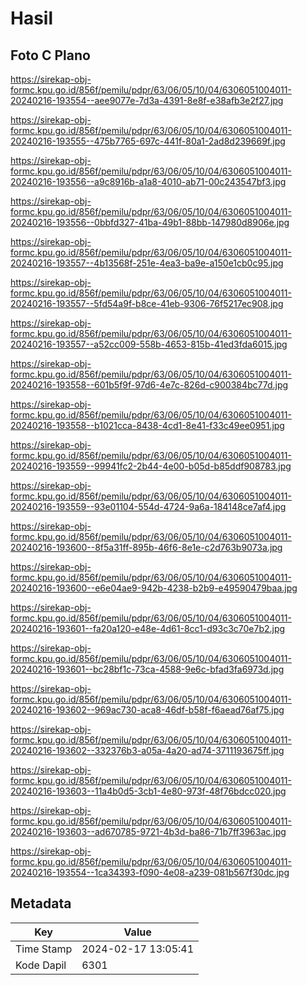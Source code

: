 # Hasil

## Foto C Plano

https://sirekap-obj-formc.kpu.go.id/856f/pemilu/pdpr/63/06/05/10/04/6306051004011-20240216-193554--aee9077e-7d3a-4391-8e8f-e38afb3e2f27.jpg

https://sirekap-obj-formc.kpu.go.id/856f/pemilu/pdpr/63/06/05/10/04/6306051004011-20240216-193555--475b7765-697c-441f-80a1-2ad8d239669f.jpg

https://sirekap-obj-formc.kpu.go.id/856f/pemilu/pdpr/63/06/05/10/04/6306051004011-20240216-193556--a9c8916b-a1a8-4010-ab71-00c243547bf3.jpg

https://sirekap-obj-formc.kpu.go.id/856f/pemilu/pdpr/63/06/05/10/04/6306051004011-20240216-193556--0bbfd327-41ba-49b1-88bb-147980d8906e.jpg

https://sirekap-obj-formc.kpu.go.id/856f/pemilu/pdpr/63/06/05/10/04/6306051004011-20240216-193557--4b13568f-251e-4ea3-ba9e-a150e1cb0c95.jpg

https://sirekap-obj-formc.kpu.go.id/856f/pemilu/pdpr/63/06/05/10/04/6306051004011-20240216-193557--5fd54a9f-b8ce-41eb-9306-76f5217ec908.jpg

https://sirekap-obj-formc.kpu.go.id/856f/pemilu/pdpr/63/06/05/10/04/6306051004011-20240216-193557--a52cc009-558b-4653-815b-41ed3fda6015.jpg

https://sirekap-obj-formc.kpu.go.id/856f/pemilu/pdpr/63/06/05/10/04/6306051004011-20240216-193558--601b5f9f-97d6-4e7c-826d-c900384bc77d.jpg

https://sirekap-obj-formc.kpu.go.id/856f/pemilu/pdpr/63/06/05/10/04/6306051004011-20240216-193558--b1021cca-8438-4cd1-8e41-f33c49ee0951.jpg

https://sirekap-obj-formc.kpu.go.id/856f/pemilu/pdpr/63/06/05/10/04/6306051004011-20240216-193559--99941fc2-2b44-4e00-b05d-b85ddf908783.jpg

https://sirekap-obj-formc.kpu.go.id/856f/pemilu/pdpr/63/06/05/10/04/6306051004011-20240216-193559--93e01104-554d-4724-9a6a-184148ce7af4.jpg

https://sirekap-obj-formc.kpu.go.id/856f/pemilu/pdpr/63/06/05/10/04/6306051004011-20240216-193600--8f5a31ff-895b-46f6-8e1e-c2d763b9073a.jpg

https://sirekap-obj-formc.kpu.go.id/856f/pemilu/pdpr/63/06/05/10/04/6306051004011-20240216-193600--e6e04ae9-942b-4238-b2b9-e49590479baa.jpg

https://sirekap-obj-formc.kpu.go.id/856f/pemilu/pdpr/63/06/05/10/04/6306051004011-20240216-193601--fa20a120-e48e-4d61-8cc1-d93c3c70e7b2.jpg

https://sirekap-obj-formc.kpu.go.id/856f/pemilu/pdpr/63/06/05/10/04/6306051004011-20240216-193601--bc28bf1c-73ca-4588-9e6c-bfad3fa6973d.jpg

https://sirekap-obj-formc.kpu.go.id/856f/pemilu/pdpr/63/06/05/10/04/6306051004011-20240216-193602--969ac730-aca8-46df-b58f-f6aead76af75.jpg

https://sirekap-obj-formc.kpu.go.id/856f/pemilu/pdpr/63/06/05/10/04/6306051004011-20240216-193602--332376b3-a05a-4a20-ad74-3711193675ff.jpg

https://sirekap-obj-formc.kpu.go.id/856f/pemilu/pdpr/63/06/05/10/04/6306051004011-20240216-193603--11a4b0d5-3cb1-4e80-973f-48f76bdcc020.jpg

https://sirekap-obj-formc.kpu.go.id/856f/pemilu/pdpr/63/06/05/10/04/6306051004011-20240216-193603--ad670785-9721-4b3d-ba86-71b7ff3963ac.jpg

https://sirekap-obj-formc.kpu.go.id/856f/pemilu/pdpr/63/06/05/10/04/6306051004011-20240216-193554--1ca34393-f090-4e08-a239-081b567f30dc.jpg


## Metadata

| Key        | Value               |
| ---------- | ------------------- |
| Time Stamp | 2024-02-17 13:05:41 |
| Kode Dapil | 6301                |




